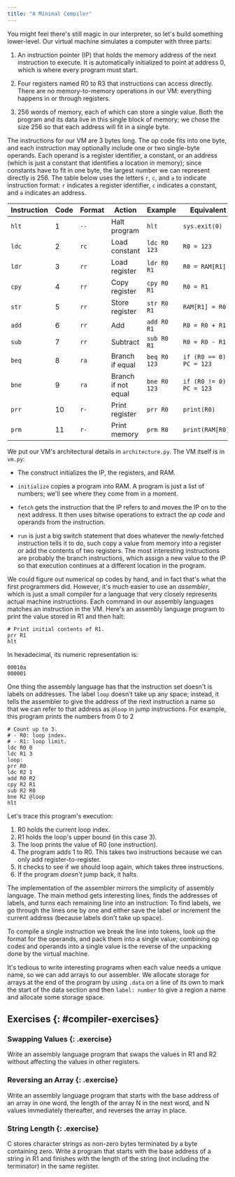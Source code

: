 ```yaml
---
title: "A Minimal Compiler"
---
```


You might feel there's still magic in our interpreter,
so let's build something lower-level.
Our virtual machine simulates a computer with three parts:

1.  An instruction pointer (IP)
    that holds the memory address of the next instruction to execute.
    It is automatically initialized to point at address 0,
    which is where every program must start.

1.  Four registers named R0 to R3 that instructions can access directly.
    There are no memory-to-memory operations in our VM:
    everything  happens in or through registers.

1.  256 words of memory, each of which can store a single value.
    Both the program and its data live in this single block of memory;
    we chose the size 256 so that each address will fit in a single byte.

The instructions for our VM are 3 bytes long.
The op code fits into one byte,
and each instruction may optionally include one or two single-byte operands.
Each operand is a register identifier,
a constant,
or an address
(which is just a constant that identifies a location in memory);
since constants have to fit in one byte,
the largest number we can represent directly is 256.
The table below uses the letters `r`, `c`, and `a`
to indicate instruction format:
`r` indicates a register identifier,
`c` indicates a constant,
and `a` indicates an address.

| Instruction | Code | Format | Action              | Example      | Equivalent              |
| ----------- | ---- | ------ | ------------------- | ------------ | ----------------------- |
|  `hlt`      |    1 | `--`   | Halt program        | `hlt`        | `sys.exit(0)`           |
|  `ldc`      |    2 | `rc`   | Load constant       | `ldc R0 123` | `R0 = 123`              |
|  `ldr`      |    3 | `rr`   | Load register       | `ldr R0 R1`  | `R0 = RAM[R1]`          |
|  `cpy`      |    4 | `rr`   | Copy register       | `cpy R0 R1`  | `R0 = R1`               |
|  `str`      |    5 | `rr`   | Store register      | `str R0 R1`  | `RAM[R1] = R0`          |
|  `add`      |    6 | `rr`   | Add                 | `add R0 R1`  | `R0 = R0 + R1`          |
|  `sub`      |    7 | `rr`   | Subtract            | `sub R0 R1`  | `R0 = R0 - R1`          |
|  `beq`      |    8 | `ra`   | Branch if equal     | `beq R0 123` | `if (R0 == 0) PC = 123` |
|  `bne`      |    9 | `ra`   | Branch if not equal | `bne R0 123` | `if (R0 != 0) PC = 123` |
|  `prr`      |   10 | `r-`   | Print register      | `prr R0`     | `print(R0)`             |
|  `prm`      |   11 | `r-`   | Print memory        | `prm R0`     | `print(RAM[R0])`        |

We put our VM's architectural details in `architecture.py`.
The VM itself is in `vm.py`:

-   The construct initializes the IP, the registers, and RAM.

-   `initialize` copies a program into RAM.
    A program is just a list of numbers;
    we'll see where they come from in a moment.

-   `fetch` gets the instruction that the IP refers to and moves the IP on to the next address.
    It then uses bitwise operations
    to extract the *op code* and operands from the instruction.

-   `run` is just a big switch statement
    that does whatever the newly-fetched instruction tells it to do,
    such copy a value from memory into a register
    or add the contents of two registers.
    The most interesting instructions are probably the branch instructions,
    which assign a new value to the IP
    so that execution continues at a different location in the program.

We could figure out numerical op codes by hand,
and in fact that's what the first programmers did.
However,
it's much easier to use an *assembler*,
which is just a small compiler for a language that very closely represents actual machine instructions.
Each command in our assembly languages matches an instruction in the VM.
Here's an assembly language program to print the value stored in R1 and then halt:

```{: title="print-r1.as"}
# Print initial contents of R1.
prr R1
hlt
```

In hexadecimal, its numeric representation is:

```{: title="print-r1.mx"}
00010a
000001
```

One thing the assembly language has that the instruction set doesn't
is labels on addresses.
The label `loop` doesn't take up any space;
instead,
it tells the assembler to give the address of the next instruction a name
so that we can refer to that address as `@loop` in jump instructions.
For example,
this program prints the numbers from 0 to 2

```{: title="count-up.as"}
# Count up to 3.
# - R0: loop index.
# - R1: loop limit.
ldc R0 0
ldc R1 3
loop:
prr R0
ldc R2 1
add R0 R2
cpy R2 R1
sub R2 R0
bne R2 @loop
hlt
```

Let's trace this program's execution:

1.  R0 holds the current loop index.
1.  R1 holds the loop's upper bound (in this case 3).
1.  The loop prints the value of R0 (one instruction).
1.  The program adds 1 to R0.
    This takes two instructions because we can only add register-to-register.
1.  It checks to see if we should loop again,
    which takes three instructions.
1.  If the program *doesn't* jump back, it halts.

The implementation of the assembler mirrors the simplicity of assembly language.
The main method gets interesting lines,
finds the addresses of labels,
and turns each remaining line into an instruction:
To find labels,
we go through the lines one by one
and either save the label *or* increment the current address
(because labels don't take up space).

To compile a single instruction we break the line into tokens,
look up the format for the operands,
and pack them into a single value;
combining op codes and operands into a single value
is the reverse of the unpacking done by the virtual machine.

It's tedious to write interesting programs when each value needs a unique name,
so we can add arrays to our assembler.
We allocate storage for arrays at the end of the program
by using `.data` on a line of its own to mark the start of the data section
and then `label: number` to give a region a name and allocate some storage space.

## Exercises {: #compiler-exercises}

### Swapping Values {: .exercise}

Write an assembly language program that swaps the values in R1 and R2
without affecting the values in other registers.

### Reversing an Array {: .exercise}

Write an assembly language program that starts with
the base address of an array in one word,
the length of the array N in the next word,
and N values immediately thereafter,
and reverses the array in place.

### String Length {: .exercise}

C stores character strings as non-zero bytes terminated by a byte containing zero.
Write a program that starts with the base address of a string in R1
and finishes with the length of the string (not including the terminator) in the same register.
